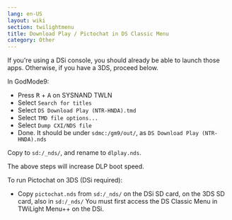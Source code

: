 ```yaml
---
lang: en-US
layout: wiki
section: twilightmenu
title: Download Play / Pictochat in DS Classic Menu
category: Other
---
```


If you're using a DSi console, you should already be able to launch those apps. Otherwise, if you have a 3DS, proceed below.

In GodMode9:
- Press <kbd class="r">R</kbd> + <kbd class="face">A</kbd> on SYSNAND TWLN
- Select `Search for titles`
- Select `DS Download Play (NTR-HNDA).tmd`
- Select `TMD file options...`
- Select `Dump CXI/NDS file`
- Done. It should be under `sdmc:/gm9/out/`, as `DS Download Play (NTR-HNDA).nds`

Copy to `sd:/_nds/`, and rename to `dlplay.nds`.

The above steps will increase DLP boot speed.

To run Pictochat on 3DS (DSi required):
- Copy `pictochat.nds` from `sd:/_nds/` on the DSi SD card, on the 3DS SD card, also in `sd:/_nds/` You must first access the DS Classic Menu in TWiLight Menu++ on the DSi.
